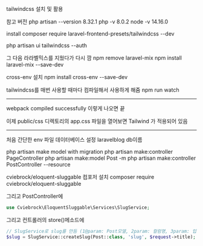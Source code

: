tailwindcss 설치 및 활용

참고 버전
php artisan --version
8.32.1
php -v
8.0.2
node -v
14.16.0



install
composer require laravel-frontend-presets/tailwindcss --dev

php artisan ui tailwindcss --auth

그 다음 라라벨믹스를 지웠다가 다시 깜 
npm remove laravel-mix
npm install laravel-mix --save-dev

cross-env 설치
npm install cross-env --save-dev 

tailwindcss를 매번 사용할 때마다 컴파일해서 사용하게 해줌
npm run watch

----------------
webpack compiled successfully 이렇게 나오면 끝

이제 public/css 디렉토리의 app.css 파일을 열어보면
Tailwind 가 적용되어 있음

-------------
처음 간단한 env 파일 데이터베이스 설정
laravelblog db이름

php artisan make model with migration
php artisan make:controller PageController
php artisan make:model Post -m
php artisan make:controller PostController --resource



cviebrock/eloquent-sluggable 컴포저 설치
composer require cviebrock/eloquent-sluggable

그리고 PostController에 
```php
use Cviebrock\EloquentSluggable\Services\SlugService;
```
그리고 컨트롤러의 store()메소드에
```php
// SlugService로 slug를 만듬 (1@param: Post모델, 2param: 컬럼명, 3param: 입력받은 title)
$slug = SlugService::createSlug(Post::class, 'slug', $request->title);
```
